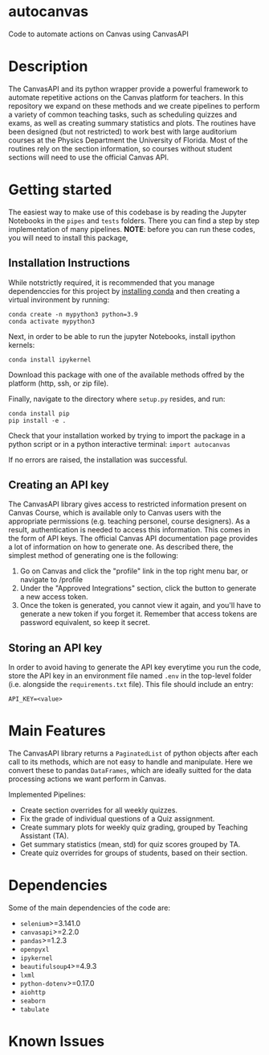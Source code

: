 # autocanvas
Code to automate actions on Canvas using CanvasAPI

# Description
The CanvasAPI and its python wrapper provide a powerful framework to automate repetitive actions on the Canvas platform for teachers. In this repository we expand on these methods and we create pipelines to perform a variety of common teaching tasks, such as scheduling quizzes and exams, as well as creating summary statistics and plots. The routines have been designed (but not restricted) to work best with large auditorium courses at the Physics Department the University of Florida. Most of the routines rely on the section information, so courses without student sections will need to use the official Canvas API.

# Getting started
The easiest way to make use of this codebase is by reading the Jupyter Notebooks in the `pipes` and `tests` folders.  There you can find a step by step implementation of many pipelines. **NOTE**: before you can run these codes, you will need to install this package, 

## Installation Instructions
While notstrictly required, it is recommended that you manage dependenccies for this project by [installing conda](https://docs.conda.io/projects/continuumio-conda/en/latest/user-guide/install/macos.html) and then creating a virtual invironment by running:

```
conda create -n mypython3 python=3.9  
conda activate mypython3
```

Next, in order to be able to run the jupyter Notebooks, install ipython kernels:

```conda install ipykernel```

Download this package with one of the available methods offred by the platform (http, ssh, or zip file).

Finally, navigate to the directory where `setup.py` resides, and run:

```
conda install pip
pip install -e .
```

Check that your installation worked by trying to import the package in a python script or in a python interactive terminal:
```import autocanvas```

If no errors are raised, the installation was successful.


## Creating an API key
The CanvasAPI library gives access to restricted information present on Canvas Course, which is available only to Canvas users with the appropriate permissions (e.g. teaching personel, course designers). As a result, authentication is needed to access this information. This comes in the form of API keys. The official Canvas API documentation page provides a lot of information on how to generate one. As described there, the simplest method of generating one is the following:

1. Go on Canvas and click the "profile" link in the top right menu bar, or navigate to /profile
2. Under the "Approved Integrations" section, click the button to generate a new access token.
3. Once the token is generated, you cannot view it again, and you'll have to generate a new token if you forget it. Remember that access tokens are password equivalent, so keep it secret.

## Storing an API key
In order to avoid having to generate the API key everytime you run the code, store the API key in an environment file named `.env` in the top-level folder (i.e. alongside the `requirements.txt` file). This file should include an entry:

```
API_KEY=<value>
```

# Main Features
The CanvasAPI library returns a `PaginatedList` of python objects after each call to its methods, which are not easy to handle and manipulate. Here we convert these to pandas `DataFrames`, which are ideally suitted for the data processing actions we want perform in Canvas.  

Implemented Pipelines:
- Create section overrides for all weekly quizzes.
- Fix the grade of individual questions of a Quiz assignment.
- Create summary plots for weekly quiz grading, grouped by Teaching Assistant (TA).
- Get summary statistics (mean, std) for quiz scores grouped by TA.
- Create quiz overrides for groups of students, based on their section.

# Dependencies
Some of the main dependencies of the code are:
- `selenium`>=3.141.0
- `canvasapi`>=2.2.0
- `pandas`>=1.2.3
- `openpyxl`
- `ipykernel`
- `beautifulsoup4`>=4.9.3
- `lxml`
- `python-dotenv`>=0.17.0
- `aiohttp`
- `seaborn`
- `tabulate`



# Known Issues
